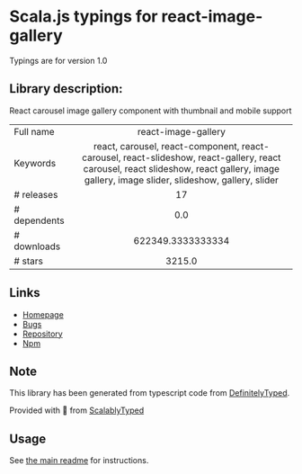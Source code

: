 
# Scala.js typings for react-image-gallery

Typings are for version 1.0

## Library description:
React carousel image gallery component with thumbnail and mobile support

|                    |                 |
| ------------------ | :-------------: |
| Full name          | react-image-gallery |
| Keywords           | react, carousel, react-component, react-carousel, react-slideshow, react-gallery, react carousel, react slideshow, react gallery, image gallery, image slider, slideshow, gallery, slider |
| # releases         | 17 |
| # dependents       | 0.0 |
| # downloads        | 622349.3333333334 |
| # stars            | 3215.0 |

## Links
- [Homepage](https://github.com/xiaolin/react-image-gallery)
- [Bugs](https://github.com/xiaolin/react-image-gallery/issues)
- [Repository](https://github.com/xiaolin/react-image-gallery)
- [Npm](https://www.npmjs.com/package/react-image-gallery)
    


## Note
This library has been generated from typescript code from [DefinitelyTyped](https://definitelytyped.org).

Provided with :purple_heart: from [ScalablyTyped](https://github.com/oyvindberg/ScalablyTyped)

## Usage
See [the main readme](../../readme.md) for instructions.



